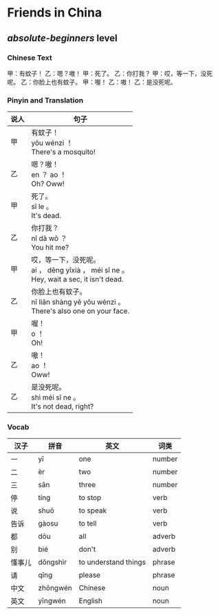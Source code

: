# Friends in China
## *absolute-beginners* level

### Chinese Text
甲：有蚊子！
乙：嗯？嗷！
甲：死了。
乙：你打我？
甲：哎，等一下，没死呢。
乙：你脸上也有蚊子。
甲：喔！
乙：嗷！
乙：是没死呢。

### Pinyin and Translation
|说人|句子|
|----|----|
|甲|有蚊子！<br />yǒu wénzi ！<br />There's a mosquito!|
|乙|嗯？嗷！<br />en ？ ao ！<br />Oh? Oww!|
|甲|死了。<br />sǐ le 。<br />It's dead.|
|乙|你打我？<br />nǐ dǎ wǒ ？<br />You hit me?|
|甲|哎，等一下，没死呢。<br />ai ， děng yīxià ， méi sǐ ne 。<br />Hey, wait a sec, it isn't dead.|
|乙|你脸上也有蚊子。<br />nǐ liǎn shàng yě yǒu wénzi 。<br />There's also one on your face.|
|甲|喔！<br />o ！<br />Oh!|
|乙|嗷！<br />ao ！<br />Oww!|
|乙|是没死呢。<br />shì méi sǐ ne 。<br />It's not dead, right?|
### Vocab
|汉子|拼音|英文|词类|
|----|----|----|----|
|一|yī|one|number|
|二|èr|two|number|
|三|sān|three|number|
|停|tíng|to stop|verb|
|说|shuō|to speak|verb|
|告诉|gàosu|to tell|verb|
|都|dōu|all|adverb|
|别|bié|don't|adverb|
|懂事儿|dǒngshìr|to understand things|phrase|
|请|qǐng|please|phrase|
|中文|zhōngwén|Chinese|noun|
|英文|yīngwén|English|noun|